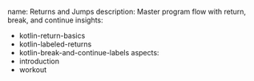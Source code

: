name: Returns and Jumps
description: Master program flow with return, break, and continue
insights:
  - kotlin-return-basics
  - kotlin-labeled-returns
  - kotlin-break-and-continue-labels
aspects:
  - introduction
  - workout 